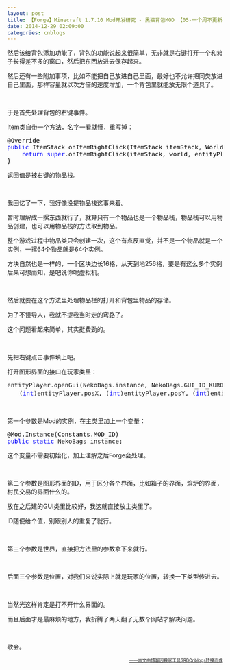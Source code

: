 ```yaml
---
layout: post
title: 【Forge】Minecraft 1.7.10 Mod开发研究 - 黑猫背包MOD 【05-一个周不更新根本说明不了什么我的字典里就没有太监这两个字不是字典大小的问题你不要说那些没用的】
date: 2014-12-29 02:09:00
categories: cnblogs
---
```


<p>然后该给背包添加功能了，背包的功能说起来很简单，无非就是右键打开一个和箱子长得差不多的窗口，然后把东西放进去保存起来。</p>
<p>然后还有一些附加事项，比如不能把自己放进自己里面，最好也不允许把同类放进自己里面，那样容量就以次方倍的速度增加，一个背包里就能放无限个道具了。</p>
<p>&nbsp;</p>
<p>于是首先处理背包的右键事件。</p>
<p>Item类自带一个方法，名字一看就懂，重写掉：</p>
<div class="cnblogs_code">
<pre><span style="color: #000000;">@Override
</span><span style="color: #0000ff;">public</span><span style="color: #000000;"> ItemStack onItemRightClick(ItemStack itemStack, World world, EntityPlayer entityPlayer) {
    </span><span style="color: #0000ff;">return</span> <span style="color: #0000ff;">super</span><span style="color: #000000;">.onItemRightClick(itemStack, world, entityPlayer);
}</span></pre>
</div>
<p>返回值是被右键的物品栈。</p>
<p>&nbsp;</p>
<p>我回忆了一下，我好像没提物品栈这事来着。</p>
<p>暂时理解成一摞东西就行了，就算只有一个物品也是一个物品栈，物品栈可以用物品创建，也可以用物品栈的方法取到物品。</p>
<p>整个游戏过程中物品类只会创建一次，这个有点反直觉，并不是一个物品就是一个实例，一摞64个物品就是64个实例。</p>
<p>方块自然也是一样的，一个区块边长16格，从天到地256格，要是有这么多个实例后果可想而知，是吧说你呢虚拟机。</p>
<p>&nbsp;</p>
<p>然后就要在这个方法里处理物品栏的打开和背包里物品的存储。</p>
<p>为了不误导人，我就不提我当时走的弯路了。</p>
<p>这个问题看起来简单，其实挺费劲的。</p>
<p>&nbsp;</p>
<p>先把右键点击事件填上吧。</p>
<p>打开图形界面的接口在玩家类里：</p>
<div class="cnblogs_code">
<pre>entityPlayer.openGui(NekoBags.instance, NekoBags.GUI_ID_KURONEKO, world,<br />　　(<span style="color: #0000ff;">int</span>)entityPlayer.posX, (<span style="color: #0000ff;">int</span>)entityPlayer.posY, (<span style="color: #0000ff;">int</span>)entityPlayer.posZ);</pre>
</div>
<p>&nbsp;</p>
<p>第一个参数是Mod的实例，在主类里加上一个变量：</p>
<div class="cnblogs_code">
<pre><span style="color: #000000;">@Mod.Instance(Constants.MOD_ID)
</span><span style="color: #0000ff;">public</span> <span style="color: #0000ff;">static</span> NekoBags instance;</pre>
</div>
<p>这个变量不需要初始化，加上注解之后Forge会处理。</p>
<p>&nbsp;</p>
<p>第二个参数是图形界面的ID，用于区分各个界面，比如箱子的界面，熔炉的界面，村民交易的界面什么的。</p>
<p>放在之后建的GUI类里比较好，我这就直接放主类里了。</p>
<p>ID随便给个值，别跟别人的重复了就行。</p>
<p>&nbsp;</p>
<p>第三个参数是世界，直接把方法里的参数拿下来就行。</p>
<p>&nbsp;</p>
<p>后面三个参数是位置，对我们来说实际上就是玩家的位置，转换一下类型传进去。</p>
<p>&nbsp;</p>
<p>当然光这样肯定是打不开什么界面的。</p>
<p>而且后面才是最麻烦的地方，我折腾了两天翻了无数个网站才解决问题。</p>
<p>&nbsp;</p>
<p>歇会。</p>

<div align=right><a href="https://github.com/mlxy"><font size=1>——本文由博客园搬家工具SRBCnblogs转换而成</font></a></div>